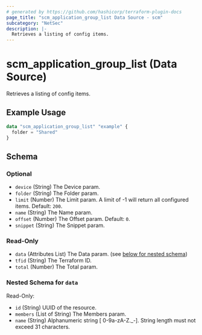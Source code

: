 ```yaml
---
# generated by https://github.com/hashicorp/terraform-plugin-docs
page_title: "scm_application_group_list Data Source - scm"
subcategory: "NetSec"
description: |-
  Retrieves a listing of config items.
---
```


# scm_application_group_list (Data Source)

Retrieves a listing of config items.

## Example Usage

```terraform
data "scm_application_group_list" "example" {
  folder = "Shared"
}
```

<!-- schema generated by tfplugindocs -->
## Schema

### Optional

- `device` (String) The Device param.
- `folder` (String) The Folder param.
- `limit` (Number) The Limit param. A limit of -1 will return all configured items. Default: `200`.
- `name` (String) The Name param.
- `offset` (Number) The Offset param. Default: `0`.
- `snippet` (String) The Snippet param.

### Read-Only

- `data` (Attributes List) The Data param. (see [below for nested schema](#nestedatt--data))
- `tfid` (String) The Terraform ID.
- `total` (Number) The Total param.

<a id="nestedatt--data"></a>
### Nested Schema for `data`

Read-Only:

- `id` (String) UUID of the resource.
- `members` (List of String) The Members param.
- `name` (String) Alphanumeric string [ 0-9a-zA-Z._-]. String length must not exceed 31 characters.
